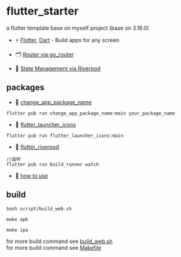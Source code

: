 # flutter_starter

a flutter template base on myself project (base on 3.16.0)


- ⚡️ [Flutter](https://github.com/flutter/flutter), [Dart](https://github.com/dart-lang) - Build apps for any screen

- 🗂 [Router via go_router](https://github.com/flutter/packages/tree/main/packages/go_router)

- 🍍 [State Management via Riverpod](https://github.com/rrousselGit/riverpod)


## packages

- 🎢 [change_app_package_name](https://pub.dev/packages/change_app_package_name)
```agsl
flutter pub run change_app_package_name:main your_package_name
```

- 🎢 [flutter_launcher_icons](https://pub.dev/packages/flutter_launcher_icons)
```agsl
flutter pub run flutter_launcher_icons:main
```

- 🎢 [flutter_riverpod](https://docs-v2.riverpod.dev/zh-Hans/docs/getting_started)
```agsl
//监听
flutter pub run build_runner watch
```

- 🎢 [how to use](https://github.com/jiang111/flutter_starter/blob/main/USAGE.md)

## build

```agsl
bash script/build_web.sh

make apk

make ipa
```

for more build command see [build_web.sh](script/build_web.sh) <br />
for more build command see [Makefile](./Makefile)



